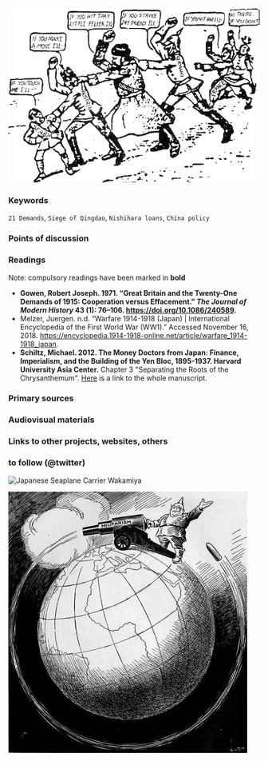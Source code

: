 ![A Chain of Friendship -illustration of the dynamics of alliance politics](images/Chain_of_Friendship_cartoon.gif)

### Keywords
`21 Demands`, `Siege of Qingdao`, `Nishihara loans`, `China policy`

### Points of discussion


### Readings
Note: compulsory readings have been marked in **bold**

* **Gowen, Robert Joseph. 1971. “Great Britain and the Twenty-One Demands of 1915: Cooperation versus Effacement.” *The Journal of Modern History* 43 (1): 76–106. https://doi.org/10.1086/240589.**
* Melzer, Juergen. n.d. “Warfare 1914-1918 (Japan) | International Encyclopedia of the First World War (WW1).” Accessed November 16, 2018. https://encyclopedia.1914-1918-online.net/article/warfare_1914-1918_japan.
* **Schiltz, Michael. 2012. The Money Doctors from Japan: Finance, Imperialism, and the Building of the Yen Bloc, 1895-1937. Harvard University Asia Center.** Chapter 3 "Separating the Roots of the Chrysanthemum". [Here](https://drive.google.com/file/d/0B3cHT3HtkF5kNTRJM25ua29QcjA/view?usp=sharing) is a link to the whole manuscript.


### Primary sources


### Audiovisual materials


### Links to other projects, websites, others


### to follow (@twitter)

![Japanese Seaplane Carrier Wakamiya](images/Wakamiya.jpg)

![militarism as self-fulfilling prophecy](images/It_Shoots_Further_Than_He_Dreams.jpg)
